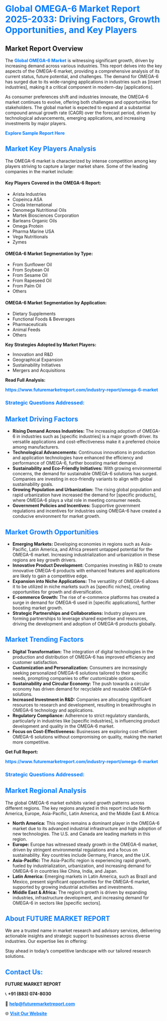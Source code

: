 <h1 style="color: #007BFF;">Global OMEGA-6 Market Report 2025-2033: Driving Factors, Growth Opportunities, and Key Players</h1>

<section id="overview">
<h2>Market Report Overview</h2>
<p>The <a href="https://www.futuremarketreport.com/industry-report/omega-6-market" style="color: #007BFF; text-decoration: none;"><strong>Global OMEGA-6 Market</strong></a> is witnessing significant growth, driven by increasing demand across various industries. This report delves into the key aspects of the OMEGA-6 market, providing a comprehensive analysis of its current status, future potential, and challenges. The demand for OMEGA-6 has surged due to its wide-ranging applications in industries such as [insert industries], making it a critical component in modern-day [applications].</p>
<p>As consumer preferences shift and industries innovate, the OMEGA-6 market continues to evolve, offering both challenges and opportunities for stakeholders. The global market is expected to expand at a substantial compound annual growth rate (CAGR) over the forecast period, driven by technological advancements, emerging applications, and increasing investments by major players.</p>
</section>

<section id="overview">
<p><a href="https://www.futuremarketreport.com/request-sample/reportId=83169" style="color: #007BFF; text-decoration: none;"><strong>Explore Sample Report Here</strong></a></p>
</section>

<section id="key-players">
<h2 style="color: #007BFF;">Market Key Players Analysis</h2>
<p>The OMEGA-6 market is characterized by intense competition among key players striving to capture a larger market share. Some of the leading companies in the market include:</p>
<h4>Key Players Covered in the OMEGA-6 Report:</h4>
<ul><li>Arista Industries</li><li>Copeinca ASA</li><li>Croda International</li><li>Denomega Nutritional Oils</li><li>Martek Biosciences Corporation</li><li>Barleans Organic Oils</li><li>Omega Protein</li><li>Pharma Marine USA</li><li>Vega Nutritionals</li><li>Zymes</li></ul>
<h4>OMEGA-6 Market Segmentation by Type:</h4>
<ul><li>From Sunflower Oil</li><li>From Soybean Oil</li><li>From Sesame Oil</li><li>From Rapeseed Oil</li><li>From Palm Oil</li><li>Others</li></ul>

<h4>OMEGA-6 Market Segmentation by Application:</h4>
<ul><li>Dietary Supplements</li><li>Functional Foods &amp; Beverages</li><li>Pharmaceuticals</li><li>Animal Feeds</li><li>Others</li></ul>
<p><strong>Key Strategies Adopted by Market Players:</strong></p>
<ul>
<li>Innovation and R&D</li>
<li>Geographical Expansion</li>
<li>Sustainability Initiatives</li>
<li>Mergers and Acquisitions</li>
</ul>
</section>

<section>
<p><strong>Read Full Analysis: </strong></p><a href="https://www.futuremarketreport.com/industry-report/omega-6-market" style="color: #007BFF; text-decoration: none;"><strong>https://www.futuremarketreport.com/industry-report/omega-6-market</strong></a>
<h3 style="color: #007BFF;">Strategic Questions Addressed:</h3>
</section>

<section id="driving-factors">
<h2 style="color: #007BFF;">Market Driving Factors</h2>
<ul>
<li><strong>Rising Demand Across Industries:</strong> The increasing adoption of OMEGA-6 in industries such as [specific industries] is a major growth driver. Its versatile applications and cost-effectiveness make it a preferred choice among manufacturers.</li>
<li><strong>Technological Advancements:</strong> Continuous innovations in production and application technologies have enhanced the efficiency and performance of OMEGA-6, further boosting market demand.</li>
<li><strong>Sustainability and Eco-Friendly Initiatives:</strong> With growing environmental concerns, the demand for sustainable OMEGA-6 solutions has surged. Companies are investing in eco-friendly variants to align with global sustainability goals.</li>
<li><strong>Growing Population and Urbanization:</strong> The rising global population and rapid urbanization have increased the demand for [specific products], where OMEGA-6 plays a vital role in meeting consumer needs.</li>
<li><strong>Government Policies and Incentives:</strong> Supportive government regulations and incentives for industries using OMEGA-6 have created a conducive environment for market growth.</li>
</ul>
</section>

<section id="growth-opportunities">
<h2 style="color: #007BFF;">Market Growth Opportunities</h2>
<ul>
<li><strong>Emerging Markets:</strong> Developing economies in regions such as Asia-Pacific, Latin America, and Africa present untapped potential for the OMEGA-6 market. Increasing industrialization and urbanization in these regions are key growth drivers.</li>
<li><strong>Innovative Product Development:</strong> Companies investing in R&D to create innovative OMEGA-6 products with enhanced features and applications are likely to gain a competitive edge.</li>
<li><strong>Expansion into Niche Applications:</strong> The versatility of OMEGA-6 allows it to be utilized in niche markets such as [specific niches], creating opportunities for growth and diversification.</li>
<li><strong>E-commerce Growth:</strong> The rise of e-commerce platforms has created a surge in demand for OMEGA-6 used in [specific applications], further boosting market growth.</li>
<li><strong>Strategic Partnerships and Collaborations:</strong> Industry players are forming partnerships to leverage shared expertise and resources, driving the development and adoption of OMEGA-6 products globally.</li>
</ul>
</section>

<section id="trending-factors">
<h2 style="color: #007BFF;">Market Trending Factors</h2>
<ul>
<li><strong>Digital Transformation:</strong> The integration of digital technologies in the production and distribution of OMEGA-6 has improved efficiency and customer satisfaction.</li>
<li><strong>Customization and Personalization:</strong> Consumers are increasingly seeking personalized OMEGA-6 solutions tailored to their specific needs, prompting companies to offer customizable options.</li>
<li><strong>Sustainability and Circular Economy:</strong> The push towards a circular economy has driven demand for recyclable and reusable OMEGA-6 solutions.</li>
<li><strong>Increased Investment in R&D:</strong> Companies are allocating significant resources to research and development, resulting in breakthroughs in OMEGA-6 technology and applications.</li>
<li><strong>Regulatory Compliance:</strong> Adherence to strict regulatory standards, particularly in industries like [specific industries], is influencing product development and quality in the OMEGA-6 market.</li>
<li><strong>Focus on Cost-Effectiveness:</strong> Businesses are exploring cost-efficient OMEGA-6 solutions without compromising on quality, making the market more competitive.</li>
</ul>
</section>

<section>
<p><strong>Get Full Report: </strong></p><a href="https://www.futuremarketreport.com/industry-report/omega-6-market" style="color: #007BFF; text-decoration: none;"><strong>https://www.futuremarketreport.com/industry-report/omega-6-market</strong></a>
<h3 style="color: #007BFF;">Strategic Questions Addressed:</h3>
</section>


<section id="regional-analysis">
<h2 style="color: #007BFF;">Market Regional Analysis</h2>
<p>The global OMEGA-6 market exhibits varied growth patterns across different regions. The key regions analyzed in this report include North America, Europe, Asia-Pacific, Latin America, and the Middle East & Africa:</p>
<ul>
<li><strong>North America:</strong> This region remains a dominant player in the OMEGA-6 market due to its advanced industrial infrastructure and high adoption of new technologies. The U.S. and Canada are leading markets in this region.</li>
<li><strong>Europe:</strong> Europe has witnessed steady growth in the OMEGA-6 market, driven by stringent environmental regulations and a focus on sustainability. Key countries include Germany, France, and the U.K.</li>
<li><strong>Asia-Pacific:</strong> The Asia-Pacific region is experiencing rapid growth, fueled by industrialization, urbanization, and increasing demand for OMEGA-6 in countries like China, India, and Japan.</li>
<li><strong>Latin America:</strong> Emerging markets in Latin America, such as Brazil and Mexico, present significant opportunities for the OMEGA-6 market, supported by growing industrial activities and investments.</li>
<li><strong>Middle East & Africa:</strong> The region’s growth is driven by expanding industries, infrastructure development, and increasing demand for OMEGA-6 in sectors like [specific sectors].</li>
</ul>
</section>

<footer>
<h2 style="color: #007BFF;">About FUTURE MARKET REPORT</h2>
<p>We are a trusted name in market research and advisory services, delivering actionable insights and strategic support to businesses across diverse industries. Our expertise lies in offering:</p>

<p>Stay ahead in today’s competitive landscape with our tailored research solutions.</p>

<h2 style="color: #007BFF;">Contact Us:</h2>
<p><strong>FUTURE MARKET REPORT</strong></p>
<p>📞 <strong>+91 (883) 074-8030</strong></p>
<p>📧 <strong><a href="mailto:help@futuremarketreport.com" style="color: #007BFF;">help@futuremarketreport.com</a></strong></p>
<p>🌐 <strong><a href="https://www.futuremarketreport.com/" style="color: #007BFF;">Visit Our Website</a></strong></p>
</footer>